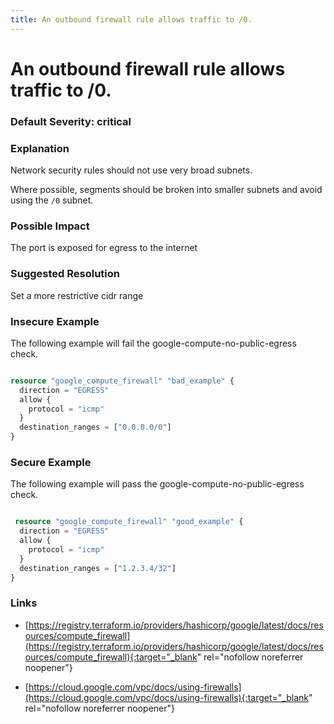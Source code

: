 ```yaml
---
title: An outbound firewall rule allows traffic to /0.
---
```


# An outbound firewall rule allows traffic to /0.

### Default Severity: <span class="severity critical">critical</span>

### Explanation

Network security rules should not use very broad subnets.

Where possible, segments should be broken into smaller subnets and avoid using the <code>/0</code> subnet.

### Possible Impact
The port is exposed for egress to the internet

### Suggested Resolution
Set a more restrictive cidr range


### Insecure Example

The following example will fail the google-compute-no-public-egress check.
```terraform

resource "google_compute_firewall" "bad_example" {
  direction = "EGRESS"
  allow {
    protocol = "icmp"
  }
  destination_ranges = ["0.0.0.0/0"]
}
```



### Secure Example

The following example will pass the google-compute-no-public-egress check.
```terraform

 resource "google_compute_firewall" "good_example" {
  direction = "EGRESS"
  allow {
    protocol = "icmp"
  }
  destination_ranges = ["1.2.3.4/32"]
}
```



### Links


- [https://registry.terraform.io/providers/hashicorp/google/latest/docs/resources/compute_firewall](https://registry.terraform.io/providers/hashicorp/google/latest/docs/resources/compute_firewall){:target="_blank" rel="nofollow noreferrer noopener"}

- [https://cloud.google.com/vpc/docs/using-firewalls](https://cloud.google.com/vpc/docs/using-firewalls){:target="_blank" rel="nofollow noreferrer noopener"}




